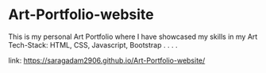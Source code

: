 # Art-Portfolio-website
This is my personal Art Portfolio where I have showcased my skills in my Art
Tech-Stack: HTML, CSS, Javascript, Bootstrap
.
.
.
.

link: https://saragadam2906.github.io/Art-Portfolio-website/
